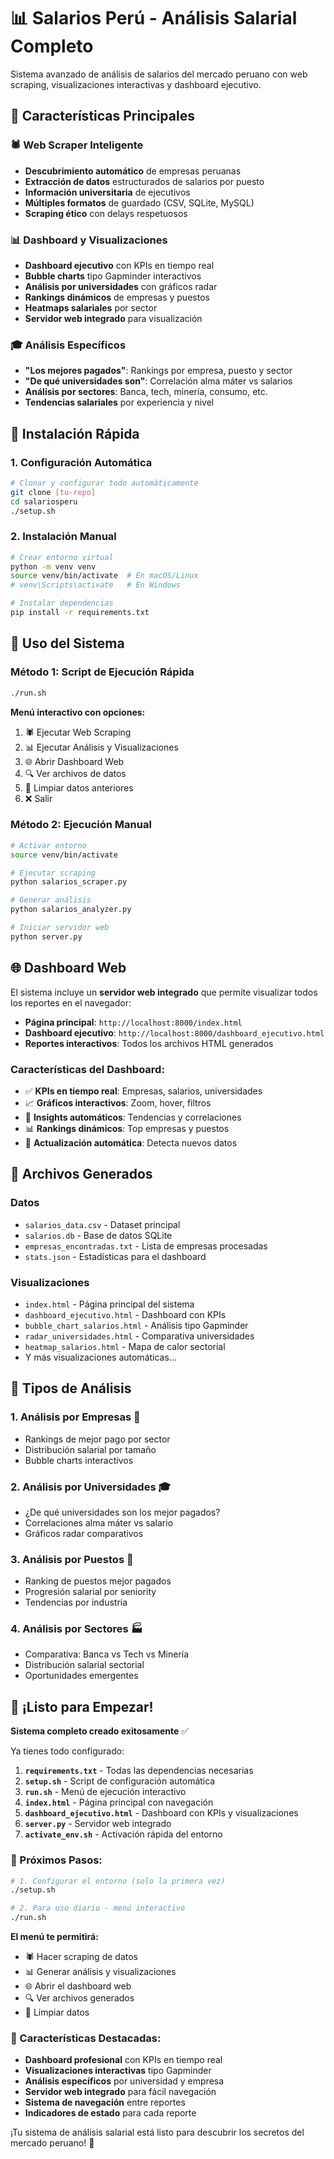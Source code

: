 # 📊 Salarios Perú - Análisis Salarial Completo

Sistema avanzado de análisis de salarios del mercado peruano con web scraping, visualizaciones interactivas y dashboard ejecutivo.

## 🎯 Características Principales

### 🕷️ Web Scraper Inteligente
- **Descubrimiento automático** de empresas peruanas
- **Extracción de datos** estructurados de salarios por puesto
- **Información universitaria** de ejecutivos
- **Múltiples formatos** de guardado (CSV, SQLite, MySQL)
- **Scraping ético** con delays respetuosos

### 📊 Dashboard y Visualizaciones
- **Dashboard ejecutivo** con KPIs en tiempo real
- **Bubble charts** tipo Gapminder interactivos
- **Análisis por universidades** con gráficos radar
- **Rankings dinámicos** de empresas y puestos
- **Heatmaps salariales** por sector
- **Servidor web integrado** para visualización

### 🎓 Análisis Específicos
- **"Los mejores pagados"**: Rankings por empresa, puesto y sector
- **"De qué universidades son"**: Correlación alma máter vs salarios
- **Análisis por sectores**: Banca, tech, minería, consumo, etc.
- **Tendencias salariales** por experiencia y nivel

## 🚀 Instalación Rápida

### 1. Configuración Automática
```bash
# Clonar y configurar todo automáticamente
git clone [tu-repo]
cd salariosperu
./setup.sh
```

### 2. Instalación Manual
```bash
# Crear entorno virtual
python -m venv venv
source venv/bin/activate  # En macOS/Linux
# venv\Scripts\activate   # En Windows

# Instalar dependencias
pip install -r requirements.txt
```

## 📱 Uso del Sistema

### Método 1: Script de Ejecución Rápida
```bash
./run.sh
```
**Menú interactivo con opciones:**
1. 🕷️ Ejecutar Web Scraping
2. 📊 Ejecutar Análisis y Visualizaciones  
3. 🌐 Abrir Dashboard Web
4. 🔍 Ver archivos de datos
5. 🧹 Limpiar datos anteriores
6. ❌ Salir

### Método 2: Ejecución Manual
```bash
# Activar entorno
source venv/bin/activate

# Ejecutar scraping
python salarios_scraper.py

# Generar análisis
python salarios_analyzer.py

# Iniciar servidor web
python server.py
```

## 🌐 Dashboard Web

El sistema incluye un **servidor web integrado** que permite visualizar todos los reportes en el navegador:

- **Página principal**: `http://localhost:8000/index.html`
- **Dashboard ejecutivo**: `http://localhost:8000/dashboard_ejecutivo.html`
- **Reportes interactivos**: Todos los archivos HTML generados

### Características del Dashboard:
- ✅ **KPIs en tiempo real**: Empresas, salarios, universidades
- 📈 **Gráficos interactivos**: Zoom, hover, filtros
- 🎯 **Insights automáticos**: Tendencias y correlaciones
- 📊 **Rankings dinámicos**: Top empresas y puestos
- 🔄 **Actualización automática**: Detecta nuevos datos

## 📁 Archivos Generados

### Datos
- `salarios_data.csv` - Dataset principal
- `salarios.db` - Base de datos SQLite
- `empresas_encontradas.txt` - Lista de empresas procesadas
- `stats.json` - Estadísticas para el dashboard

### Visualizaciones
- `index.html` - Página principal del sistema
- `dashboard_ejecutivo.html` - Dashboard con KPIs
- `bubble_chart_salarios.html` - Análisis tipo Gapminder
- `radar_universidades.html` - Comparativa universidades
- `heatmap_salarios.html` - Mapa de calor sectorial
- Y más visualizaciones automáticas...

## 🎨 Tipos de Análisis

### 1. **Análisis por Empresas** 🏢
- Rankings de mejor pago por sector
- Distribución salarial por tamaño
- Bubble charts interactivos

### 2. **Análisis por Universidades** 🎓
- ¿De qué universidades son los mejor pagados?
- Correlaciones alma máter vs salario
- Gráficos radar comparativos

### 3. **Análisis por Puestos** 💼
- Ranking de puestos mejor pagados
- Progresión salarial por seniority
- Tendencias por industria

### 4. **Análisis por Sectores** 🏭
- Comparativa: Banca vs Tech vs Minería
- Distribución salarial sectorial
- Oportunidades emergentes

## 🚀 ¡Listo para Empezar!

**Sistema completo creado exitosamente** ✅

Ya tienes todo configurado:

1. **`requirements.txt`** - Todas las dependencias necesarias
2. **`setup.sh`** - Script de configuración automática
3. **`run.sh`** - Menú de ejecución interactivo
4. **`index.html`** - Página principal con navegación
5. **`dashboard_ejecutivo.html`** - Dashboard con KPIs y visualizaciones
6. **`server.py`** - Servidor web integrado
7. **`activate_env.sh`** - Activación rápida del entorno

### 🎯 Próximos Pasos:

```bash
# 1. Configurar el entorno (solo la primera vez)
./setup.sh

# 2. Para uso diario - menú interactivo
./run.sh
```

**El menú te permitirá:**
- 🕷️ Hacer scraping de datos
- 📊 Generar análisis y visualizaciones  
- 🌐 Abrir el dashboard web
- 🔍 Ver archivos generados
- 🧹 Limpiar datos

### 🌟 Características Destacadas:

- **Dashboard profesional** con KPIs en tiempo real
- **Visualizaciones interactivas** tipo Gapminder
- **Análisis específicos** por universidad y empresa
- **Servidor web integrado** para fácil navegación
- **Sistema de navegación** entre reportes
- **Indicadores de estado** para cada reporte

¡Tu sistema de análisis salarial está listo para descubrir los secretos del mercado peruano! 🚀
